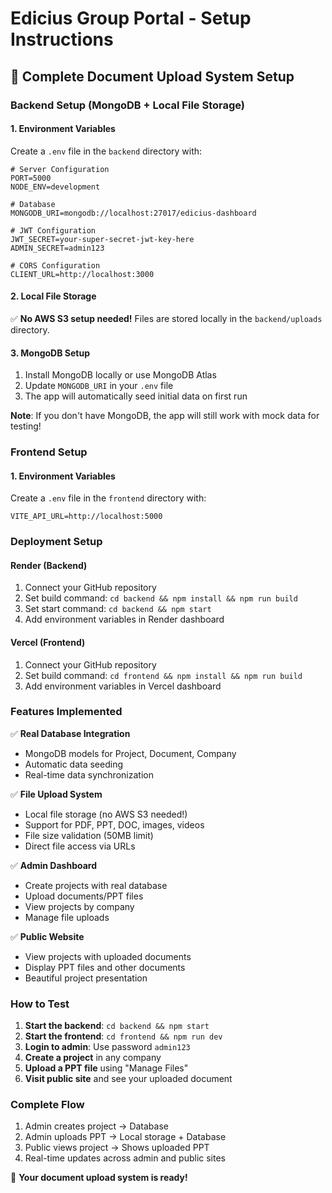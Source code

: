 # Edicius Group Portal - Setup Instructions

## 🚀 **Complete Document Upload System Setup**

### **Backend Setup (MongoDB + Local File Storage)**

#### 1. **Environment Variables**
Create a `.env` file in the `backend` directory with:

```env
# Server Configuration
PORT=5000
NODE_ENV=development

# Database
MONGODB_URI=mongodb://localhost:27017/edicius-dashboard

# JWT Configuration
JWT_SECRET=your-super-secret-jwt-key-here
ADMIN_SECRET=admin123

# CORS Configuration
CLIENT_URL=http://localhost:3000
```

#### 2. **Local File Storage**
✅ **No AWS S3 setup needed!** Files are stored locally in the `backend/uploads` directory.

#### 3. **MongoDB Setup**
1. Install MongoDB locally or use MongoDB Atlas
2. Update `MONGODB_URI` in your `.env` file
3. The app will automatically seed initial data on first run

**Note**: If you don't have MongoDB, the app will still work with mock data for testing!

### **Frontend Setup**

#### 1. **Environment Variables**
Create a `.env` file in the `frontend` directory with:

```env
VITE_API_URL=http://localhost:5000
```

### **Deployment Setup**

#### **Render (Backend)**
1. Connect your GitHub repository
2. Set build command: `cd backend && npm install && npm run build`
3. Set start command: `cd backend && npm start`
4. Add environment variables in Render dashboard

#### **Vercel (Frontend)**
1. Connect your GitHub repository
2. Set build command: `cd frontend && npm install && npm run build`
3. Add environment variables in Vercel dashboard

### **Features Implemented**

✅ **Real Database Integration**
- MongoDB models for Project, Document, Company
- Automatic data seeding
- Real-time data synchronization

✅ **File Upload System**
- Local file storage (no AWS S3 needed!)
- Support for PDF, PPT, DOC, images, videos
- File size validation (50MB limit)
- Direct file access via URLs

✅ **Admin Dashboard**
- Create projects with real database
- Upload documents/PPT files
- View projects by company
- Manage file uploads

✅ **Public Website**
- View projects with uploaded documents
- Display PPT files and other documents
- Beautiful project presentation

### **How to Test**

1. **Start the backend**: `cd backend && npm start`
2. **Start the frontend**: `cd frontend && npm run dev`
3. **Login to admin**: Use password `admin123`
4. **Create a project** in any company
5. **Upload a PPT file** using "Manage Files"
6. **Visit public site** and see your uploaded document

### **Complete Flow**
1. Admin creates project → Database
2. Admin uploads PPT → Local storage + Database
3. Public views project → Shows uploaded PPT
4. Real-time updates across admin and public sites

🎉 **Your document upload system is ready!**
